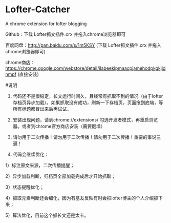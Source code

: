 # Lofter-Catcher
A chrome extension for lofter blogging

Github：下载 Lofter抓文插件.crx 并拖入chrome浏览器即可

百度网盘：http://pan.baidu.com/s/1m5KSY (下载 Lofter抓文插件.crx 并拖入chrome浏览器即可)

chrome商店：https://chrome.google.com/webstore/detail/ilabeeklpmaacpjamehodpkgkjidnmpf (直接安装)

#说明


1. 代码还不是很稳定，长文运行时间久，且经常有抓取不到的情况（由于lofter存档页异步加载）。如果抓取没有成功，刷新一下存档页，页面拖到底端，等所有标题都冒出来后再试试。


2. 安装出现问题，请到chrome://extensions/ 勾选开发者模式，再重启浏览器。或者到chrome官方商店安装（需要翻墙）


3. 请勿用于二次传播！请勿用于二次传播！请勿用于二次传播！重要的事说三遍！


4. 代码会继续优化：


  1）标注原文来源，二次传播提醒；


  2）异步加载判断，归档页全部加载完成后才开始抓取；


  3）状态提醒优化；


  4）抓取元素判断还会细化，因为有基友反映有时会把lofter博主的个人介绍抓下来；


  5）算法优化，目前这个抓长文还是太卡。
